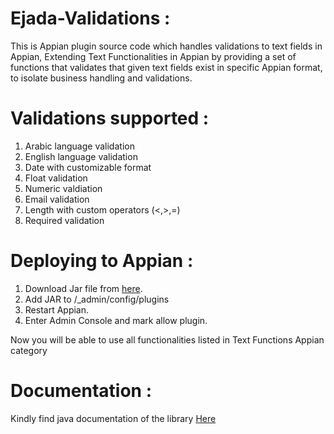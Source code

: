 # Ejada-Validations :
This is Appian plugin source code which handles validations to text fields in Appian, Extending Text Functionalities in Appian by providing a set of functions that validates that given text fields exist in specific Appian format, to isolate business handling and validations.

# Validations supported :
  1. Arabic language validation
  2. English language validation
  3. Date with customizable format
  4. Float validation
  5. Numeric valdiation
  6. Email validation
  7. Length with custom operators (<,>,=)
  8. Required validation

# Deploying to Appian :
  1. Download Jar file from [here](https://github.com/Abdelrhman-Yasser/Ejada-Validations/releases).
  2. Add JAR to <Appian Home>/_admin/config/plugins
  3. Restart Appian.
  4. Enter Admin Console and mark allow plugin.
  
  Now you will be able to use all functionalities listed in Text Functions Appian category

# Documentation :

  Kindly find java documentation of the library [Here](https://abdelrhman-yasser.github.io/Ejada-Validations/)  
  

